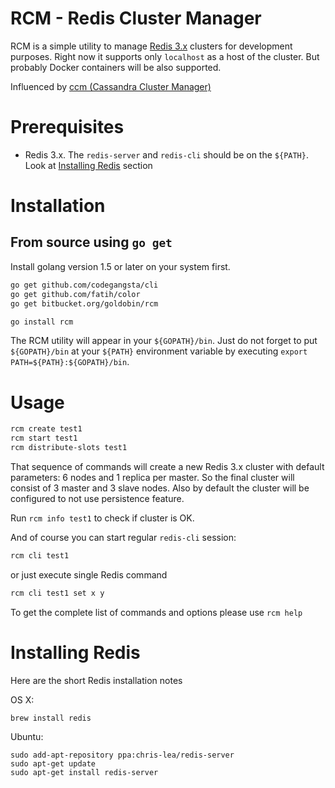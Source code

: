 # RCM - Redis Cluster Manager

RCM is a simple utility to manage [Redis 3.x](https://github.com/antirez/redis) clusters for development purposes. 
Right now it supports only `localhost` as a host of the cluster. But probably Docker containers will be also supported.

Influenced by [ccm (Cassandra Cluster Manager)](https://github.com/pcmanus/ccm)

# Prerequisites

- Redis 3.x. The `redis-server` and `redis-cli` should be on the `${PATH}`. Look at [Installing Redis](#markdown-installing-redis) section

# Installation

## From source using `go get`

Install golang version 1.5 or later on your system first. 

```bash
go get github.com/codegangsta/cli
go get github.com/fatih/color
go get bitbucket.org/goldobin/rcm

go install rcm
```

The RCM utility will appear in your `${GOPATH}/bin`. Just do not forget to put `${GOPATH}/bin` at your `${PATH}` 
environment variable by executing `export PATH=${PATH}:${GOPATH}/bin`.

# Usage

```bash
rcm create test1
rcm start test1
rcm distribute-slots test1
```

That sequence of commands will create a new Redis 3.x cluster with default parameters: 6 nodes and 1 replica per master. 
So the final cluster will consist of 3 master and 3 slave nodes. Also by default the cluster will be configured to not 
use persistence feature. 

Run `rcm info test1` to check if cluster is OK.
  
And of course you can start regular `redis-cli` session:

```bash
rcm cli test1
```

or just execute single Redis command

```bash
rcm cli test1 set x y
```
 
To get the complete list of commands and options please use `rcm help`   


# Installing Redis

Here are the short Redis installation notes 

OS X: 

```
brew install redis
```

Ubuntu: 

```
sudo add-apt-repository ppa:chris-lea/redis-server
sudo apt-get update
sudo apt-get install redis-server



